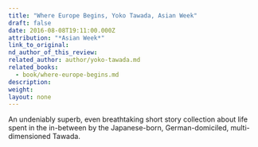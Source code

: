 ```yaml
---
title: "Where Europe Begins, Yoko Tawada, Asian Week"
draft: false
date: 2016-08-08T19:11:00.000Z
attribution: "*Asian Week*"
link_to_original:
nd_author_of_this_review:
related_author: author/yoko-tawada.md
related_books:
  - book/where-europe-begins.md
description:
weight:
layout: none
---
```

An undeniably superb, even breathtaking short story collection about life spent in the in-between by the Japanese-born, German-domiciled, multi-dimensioned Tawada.


